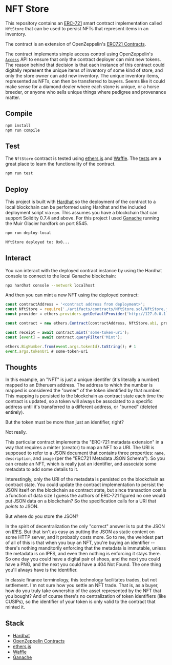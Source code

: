 #   NFT Store

This repository contains an [ERC-721](https://eips.ethereum.org/EIPS/eip-721) smart contract implementation called `NftStore` that can be used to persist NFTs that represent items in an inventory.

The contract is an extension of OpenZeppelin's [ERC721 Contracts](https://docs.openzeppelin.com/contracts/3.x/erc721).

The contract implements simple access control using OpenZeppelin's [`Access`](https://docs.openzeppelin.com/contracts/3.x/api/access) API to ensure that only the contract deployer can mint new tokens. The reason behind that decision is that each instance of this contract could digitally represent the unique items of inventory of some kind of store, and only the store owner can add new inventory. The unique inventory items, represented as NFTs, can then be transferred to buyers. Seems like it could make sense for a diamond dealer where each stone is unique, or a horse breeder, or anyone who sells unique things where pedigree and provenance matter.

##  Compile

```sh
npm install
npm run compile
```

##  Test

The `NftStore` contract is tested using [ethers.js](https://docs.ethers.io/) and [Waffle](https://getwaffle.io/). The [tests](test/NftStore.js) are a great place to learn the functionality of the contract.

```sh
npm run test
```

##  Deploy

This project is built with [Hardhat](https://hardhat.org/) so the deployment of the contract to a local blockchain can be performed using Hardhat and the included deployment script via `npm`. This assumes you have a blockchain that can support Solidity 0.7.4 and above. For this project I used [Ganache](https://www.trufflesuite.com/ganache) running the Muir Glacier hardfork on port 8545.

```sh
npm run deploy-local

NftStore deployed to: 0x0...
```

##  Interact

You can interact with the deployed contract instance by using the Hardhat console to connect to the local Ganache blockchain:

```sh
npx hardhat console --network localhost
```

And then you can mint a new NFT using the deployed contract:

```js
const contractAddress = '<contract address from deployment>';
const NftStore = require('./artifacts/contracts/NftStore.sol/NftStore.json');
const provider = ethers.providers.getDefaultProvider('http://127.0.0.1:8545');

const contract = new ethers.Contract(contractAddress, NftStore.abi, provider.getSigner(0));

const receipt = await contract.mint('some-token-uri');
const [event] = await contract.queryFilter('Mint');

ethers.BigNumber.from(event.args.tokenId).toString(); # 1
event.args.tokenUri # some-token-uri
```

##  Thoughts

In this example, an "NFT" is just a unique identifer (it's literally a number) mapped to an Etheruem address. The address to which the number is mapped is considered the "owner" of the token identified by that number. This mapping is persisted to the blockchain as contract state each time the contract is updated, so a token will always be associated to a specific address until it's transferred to a different address, or "burned" (deleted entirely).

But the token must be more than just an identifier, right?

Not really.

This particular contract implements the "ERC-721 metadata extension" in a way that requires a minter (creator) to map an NFT to a URI. The URI is supposed to refer to a JSON document that contains three properties: `name`, `description`, and `image` (per the "ERC721 Metadata JSON Schema"). So you can create an NFT, which is really just an identifier, and associate some metadata to add some details to it.

Interestingly, only the URI of the metadata is persisted on the blockchain as contract state. You could update the contract implementation to persist the JSON itself on the blockchain as contract state, but since transaction cost is a function of data size I guess the authors of ERC-721 figured no one would put JSON data on a blockchain? So the specification calls for a URI that _points to_ JSON.

But where do you store the JSON?

In the spirit of decentralization the only "correct" answer is to put the JSON on [IPFS](https://ipfs.io/). But that isn't as easy as putting the JSON as static content on some HTTP server, and it probably costs more. So to me, the weirdest part of all of this is that when you buy an NFT, you're buying an identifier -- there's nothing manditorily enforcing that the metadata is immutable, unless the metadata is on IPFS, and even then nothing is enforcing it stays there. So one day you could have a digital pair of shoes, and the next you could have a PNG, and the next you could have a 404 Not Found. The one thing you'll always have is the identifier.

In classic finance terminology, this technology facilitates trades, but not settlement. I'm not sure how you settle an NFT trade. That is, as a buyer, how do you truly take ownership of the asset represented by the NFT that you bought? And of course there's no centralization of token identifiers (like CUSIPs), so the identifier of your token is only valid to the contract that minted it.

##  Stack

*   [Hardhat](https://hardhat.org/)
*   [OpenZeppelin Contracts](https://openzeppelin.com/contracts/)
*   [ethers.js](https://docs.ethers.io/)
*   [Waffle](https://getwaffle.io/)
*   [Ganache](https://www.trufflesuite.com/ganache)